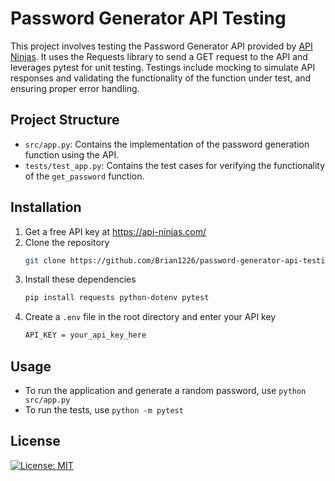 # Password Generator API Testing

This project involves testing the Password Generator API provided by [API Ninjas](https://api-ninjas.com/api/passwordgenerator). It uses the Requests library to send a GET request to the API and leverages pytest for unit testing. Testings include mocking to simulate API responses and validating the functionality of the function under test, and ensuring proper error handling.

## Project Structure

- `src/app.py`: Contains the implementation of the password generation function using the API.
- `tests/test_app.py`: Contains the test cases for verifying the functionality of the `get_password` function.

## Installation
1. Get a free API key at https://api-ninjas.com/
2. Clone the repository
   ```bash
   git clone https://github.com/Brian1226/password-generator-api-testing.git
   ```
3. Install these dependencies
   ```bash
   pip install requests python-dotenv pytest
   ```
4. Create a `.env` file in the root directory and enter your API key
   ```bash
   API_KEY = your_api_key_here
   ```

## Usage
- To run the application and generate a random password, use `python src/app.py`
- To run the tests, use `python -m pytest`

## License
[![License: MIT](https://img.shields.io/badge/License-MIT-yellow.svg)](https://opensource.org/licenses/MIT)
